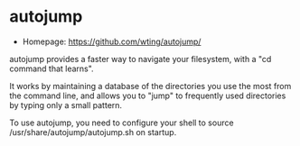 # autojump

* Homepage: https://github.com/wting/autojump/

autojump provides a faster way to navigate your filesystem, with a "cd
 command that learns".

 It works by maintaining a database of the directories you use the most
 from the command line, and allows you to "jump" to frequently used
 directories by typing only a small pattern.

 To use autojump, you need to configure your shell to source
 /usr/share/autojump/autojump.sh on startup.
